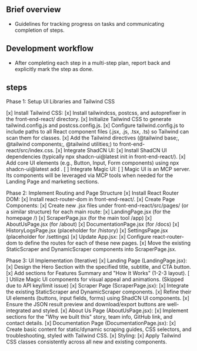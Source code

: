## Brief overview
- Guidelines for tracking progress on tasks and communicating completion of steps.

## Development workflow
- After completing each step in a multi-step plan, report back and explicitly mark the step as done.


## steps
Phase 1: Setup UI Libraries and Tailwind CSS

[x] Install Tailwind CSS:
    [x] Install tailwindcss, postcss, and autoprefixer in the front-end-react/ directory.
    [x] Initialize Tailwind CSS to generate tailwind.config.js and postcss.config.js.
    [x] Configure tailwind.config.js to include paths to all React component files (.jsx, .js, .tsx, .ts) so Tailwind can scan them for classes.
    [x] Add the Tailwind directives (@tailwind base;, @tailwind components;, @tailwind utilities;) to front-end-react/src/index.css.
[x] Integrate ShadCN UI:
    [x] Install ShadCN UI dependencies (typically npx shadcn-ui@latest init in front-end-react/).
    [x] Add core UI elements (e.g., Button, Input, Form components) using npx shadcn-ui@latest add <component-name>.
[ ] Integrate Magic UI:
    [ ] Magic UI is an MCP server. Its components will be leveraged via MCP tools when needed for the Landing Page and marketing sections.


Phase 2: Implement Routing and Page Structure
[x] Install React Router DOM:
    [x] Install react-router-dom in front-end-react/.
[x] Create Page Components:
[x] Create new .jsx files under front-end-react/src/pages/ (or a similar structure) for each main route:
[x] LandingPage.jsx (for the homepage /)
[x] ScraperPage.jsx (for the main tool /app)
[x] AboutUsPage.jsx (for /about)
[x] DocumentationPage.jsx (for /docs)
[x] HistoryLogsPage.jsx (placeholder for /history)
[x] SettingsPage.jsx (placeholder for /settings)
[x] Update App.jsx:
[x] Configure react-router-dom to define the routes for each of these new pages.
[x] Move the existing StaticScraper and DynamicScraper components into ScraperPage.jsx.


Phase 3: UI Implementation (Iterative)
[x] Landing Page (LandingPage.jsx):
    [x] Design the Hero Section with the specified title, subtitle, and CTA button.
    [x] Add sections for Features Summary and "How It Works" (1-2-3 layout).
    [ ] Utilize Magic UI components for visual appeal and animations. (Skipped due to API key/limit issue)
[x] Scraper Page (ScraperPage.jsx):
    [x] Integrate the existing StaticScraper and DynamicScraper components.
    [x] Refine their UI elements (buttons, input fields, forms) using ShadCN UI components.
    [x] Ensure the JSON result preview and download/export buttons are well-integrated and styled.
[x] About Us Page (AboutUsPage.jsx):
    [x] Implement sections for the "Why we built this" story, team info, GitHub link, and contact details.
[x] Documentation Page (DocumentationPage.jsx):
    [x] Create basic content for static/dynamic scraping guides, CSS selectors, and troubleshooting, styled with Tailwind CSS.
[x] Styling:
    [x] Apply Tailwind CSS classes consistently across all new and existing components.
